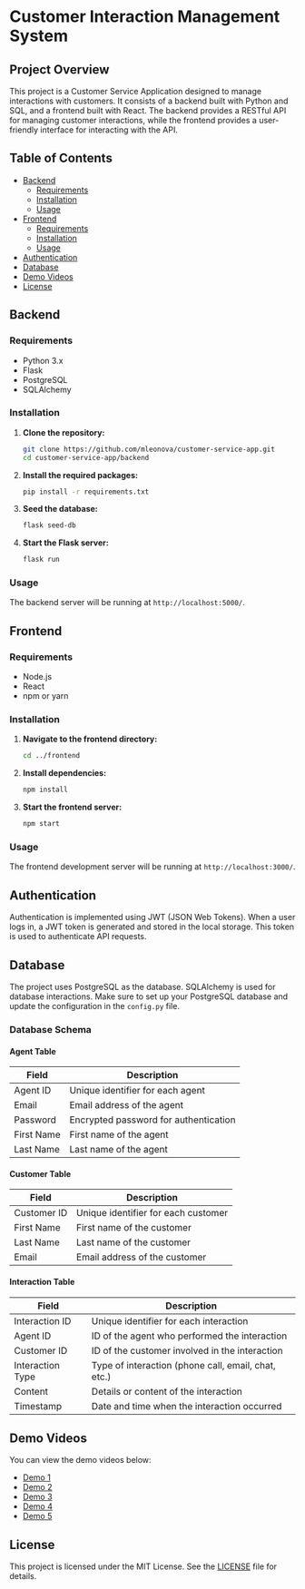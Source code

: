 # Customer Interaction Management System

## Project Overview

This project is a Customer Service Application designed to manage interactions with customers. It consists of a backend built with Python and SQL, and a frontend built with React. The backend provides a RESTful API for managing customer interactions, while the frontend provides a user-friendly interface for interacting with the API.

## Table of Contents

- [Backend](#backend)
  - [Requirements](#requirements)
  - [Installation](#installation)
  - [Usage](#usage)
- [Frontend](#frontend)
  - [Requirements](#requirements-1)
  - [Installation](#installation-1)
  - [Usage](#usage-1)
- [Authentication](#authentication)
- [Database](#database)
- [Demo Videos](#demo-videos)
- [License](#license)

## Backend

### Requirements

- Python 3.x
- Flask
- PostgreSQL
- SQLAlchemy

### Installation

1. **Clone the repository:**

    ```bash
    git clone https://github.com/mleonova/customer-service-app.git
    cd customer-service-app/backend
    ```

2. **Install the required packages:**

    ```bash
    pip install -r requirements.txt
    ```

3. **Seed the database:**

    ```bash
    flask seed-db
    ```

4. **Start the Flask server:**

    ```bash
    flask run
    ```

### Usage

The backend server will be running at `http://localhost:5000/`.

## Frontend

### Requirements

- Node.js
- React
- npm or yarn

### Installation

1. **Navigate to the frontend directory:**

    ```bash
    cd ../frontend
    ```

2. **Install dependencies:**

    ```bash
    npm install
    ```

3. **Start the frontend server:**

    ```bash
    npm start
    ```

### Usage

The frontend development server will be running at `http://localhost:3000/`.

## Authentication

Authentication is implemented using JWT (JSON Web Tokens). When a user logs in, a JWT token is generated and stored in the local storage. This token is used to authenticate API requests.

## Database

The project uses PostgreSQL as the database. SQLAlchemy is used for database interactions. Make sure to set up your PostgreSQL database and update the configuration in the `config.py` file.

### Database Schema

#### Agent Table

| Field       | Description                      |
|-------------|----------------------------------|
| Agent ID    | Unique identifier for each agent |
| Email       | Email address of the agent       |
| Password    | Encrypted password for authentication |
| First Name  | First name of the agent          |
| Last Name   | Last name of the agent           |

#### Customer Table

| Field           | Description                              |
|-----------------|------------------------------------------|
| Customer ID     | Unique identifier for each customer      |
| First Name      | First name of the customer               |
| Last Name       | Last name of the customer                |
| Email           | Email address of the customer            |

#### Interaction Table

| Field           | Description                              |
|-----------------|------------------------------------------|
| Interaction ID  | Unique identifier for each interaction  |
| Agent ID        | ID of the agent who performed the interaction |
| Customer ID     | ID of the customer involved in the interaction |
| Interaction Type | Type of interaction (phone call, email, chat, etc.) |
| Content         | Details or content of the interaction   |
| Timestamp       | Date and time when the interaction occurred |

## Demo Videos

You can view the demo videos below:

- [Demo 1](demo/signup.mov)
- [Demo 2](demo/login.mov)
- [Demo 3](demo/customers.mov)
- [Demo 4](demo/customers2.mov)
- [Demo 5](demo/interactions.mov)

## License

This project is licensed under the MIT License. See the [LICENSE](LICENSE) file for details.
